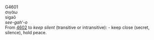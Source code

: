 <body>
  <p>G4601<br>  σιγάω  <br> sigaō  <br><i>see-gah‘-o </i><br>From <a href="g4602.htm">4602</a>  to <i>keep</i> <i>silent</i> (transitive or intransitive): - keep close (secret, silence), hold peace.<br></p>
 </body>